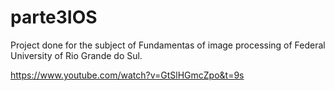 # parte3IOS
Project done for the subject of Fundamentas of image processing of Federal University of Rio Grande do Sul.

https://www.youtube.com/watch?v=GtSlHGmcZpo&t=9s
